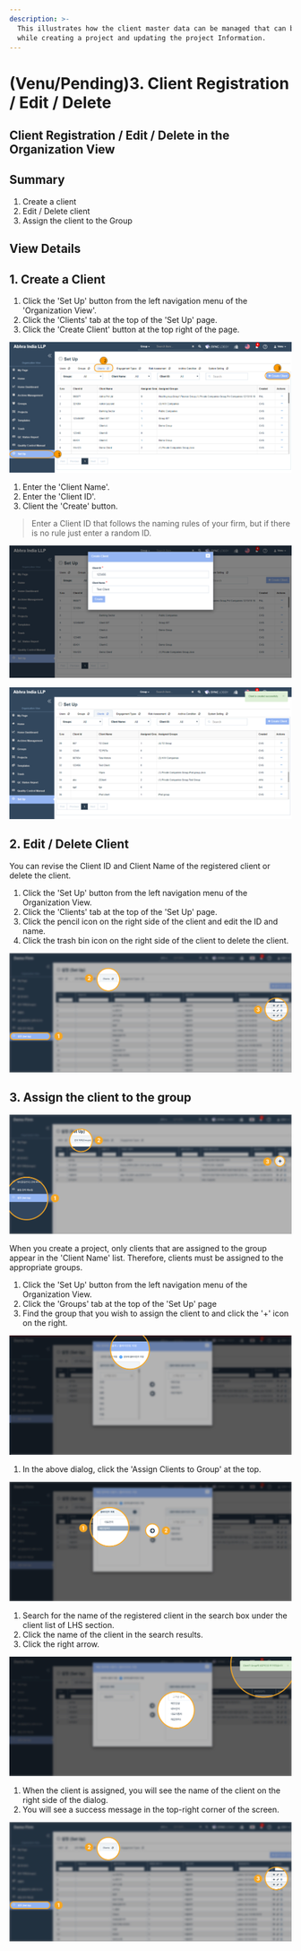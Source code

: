 ```yaml
---
description: >-
  This illustrates how the client master data can be managed that can be used
  while creating a project and updating the project Information.
---
```


# \(Venu/Pending\)3. Client Registration / Edit / Delete

## Client Registration / Edit / Delete in the Organization View

## Summary  

1. Create a client
2. Edit / Delete client
3. Assign the client to the Group

## View Details

## 1. Create a Client

1. Click the 'Set Up' button from the left navigation menu of the 'Organization View'.
2. Click the 'Clients' tab at the top of the 'Set Up' page.
3. Click the 'Create Client' button at the top right of the page.

![](../../../.gitbook/assets/set-up-clients%20%281%29.png)

1. Enter the 'Client Name'.
2. Enter the 'Client ID'.
3. Client the 'Create' button.

> Enter a Client ID that follows the naming rules of your firm, but if there is no rule just enter a random ID.

![](../../../.gitbook/assets/set-up-create-client.png)

![](../../../.gitbook/assets/set-up-create-client-success-message.png)

## 2. Edit / Delete Client 

You can revise the Client ID and Client Name of the registered client or delete the client. 

1. Click the 'Set Up' button from the left navigation menu of the Organization View.
2. Click the 'Clients' tab at the top of the 'Set Up' page.
3. Click the pencil icon on the right side of the client and edit the ID and name.
4. Click the trash bin icon on the right side of the client to delete the client.

![](../../../.gitbook/assets/add_client_9.jpg)

## 3. Assign the client to the group

![Organization View &amp;gt; &apos;Set up&apos; &amp;gt; &apos;Groups&apos; tab ](../../../.gitbook/assets/add_client_3.jpg)

When you create a project, only clients that are assigned to the group appear in the 'Client Name' list. Therefore, clients must be assigned to the appropriate groups.

1. Click the 'Set Up' button from the left navigation menu of the Organization View.
2. Click the 'Groups' tab at the top of the 'Set Up' page
3. Find the group that you wish to assign the client to and click the '+' icon on the right.

![Assign Users / Clients window shows up. ](../../../.gitbook/assets/add_client_4.jpg)

1. In the above dialog, click the 'Assign Clients to Group' at the top.

![Search for the name of the client you registered in the search box and assign it to the group.t](../../../.gitbook/assets/add_client_7.jpg)

1. Search for the name of the registered client in the search box under the client list of LHS section.
2. Click the name of the client in the search results.
3. Click the right arrow.

![You can see that the client is assigned to the group. ](../../../.gitbook/assets/add_client_8.jpg)

1. When the client is assigned, you will see the name of the client on the right side of the dialog.
2. You will see a success message in the top-right corner of the screen.



![](../../../.gitbook/assets/add_client_9.jpg)



